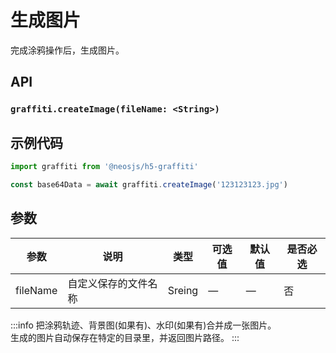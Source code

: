 # 生成图片 <BadgeTip text="异步" type="green"></BadgeTip>

完成涂鸦操作后，生成图片。


## API
### `graffiti.createImage(fileName: <String>)`
### 

## 示例代码
```js
import graffiti from '@neosjs/h5-graffiti'

const base64Data = await graffiti.createImage('123123123.jpg')
```

## 参数

| 参数                   | 说明                       | 类型   | 可选值          | 默认值       | 是否必选|
| -------------- | ----------------- | ------ | --------------- | ------------ |------------ |
| fileName                | 自定义保存的文件名称           | Sreing | —               | —            | 否 |

:::info
把涂鸦轨迹、背景图(如果有)、水印(如果有)合并成一张图片。  
生成的图片自动保存在特定的目录里，并返回图片路径。
:::
